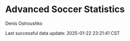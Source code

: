 # Advanced Soccer Statistics
Denis Ostroushko

<!-- gfm -->

Last successful data update: 2025-01-22 23:21:41 CST
